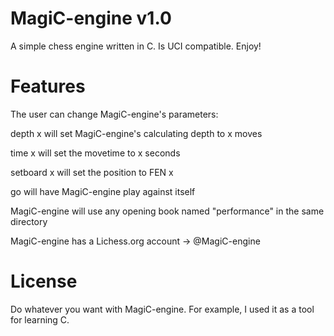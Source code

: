 # MagiC-engine v1.0

A simple chess engine written in C. Is UCI compatible. Enjoy!

# Features

The user can change MagiC-engine's parameters:

depth x will set MagiC-engine's calculating depth to x moves

time x will set the movetime to x seconds

setboard x will set the position to FEN x

go will have MagiC-engine play against itself

MagiC-engine will use any opening book named "performance" in the same directory 

MagiC-engine has a Lichess.org account -> @MagiC-engine 

# License

Do whatever you want with MagiC-engine. For example, I used it as a tool for learning C.
